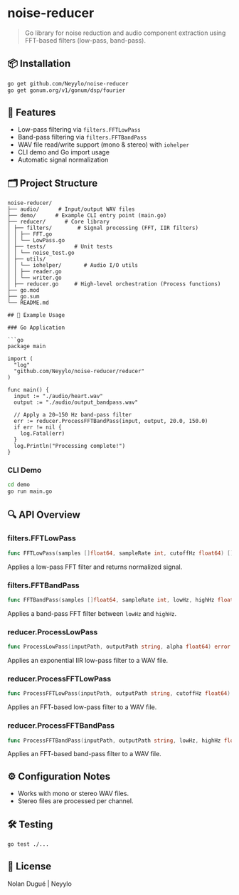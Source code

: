 # noise-reducer

> Go library for noise reduction and audio component extraction using FFT-based filters (low-pass, band-pass).

## 📦 Installation

```bash
go get github.com/Neyylo/noise-reducer
go get gonum.org/v1/gonum/dsp/fourier
```

## 🚀 Features

- Low-pass filtering via `filters.FFTLowPass`
- Band-pass filtering via `filters.FFTBandPass`
- WAV file read/write support (mono & stereo) with `iohelper`
- CLI demo and Go import usage
- Automatic signal normalization

## 🗂️ Project Structure

```
noise-reducer/
├── audio/      # Input/output WAV files
├── demo/      # Example CLI entry point (main.go)
├── reducer/      # Core library
│ ├── filters/        # Signal processing (FFT, IIR filters)
│ │ ├── FFT.go
│ │ └── LowPass.go
│ ├── tests/         # Unit tests
│ │ └── noise_test.go
│ ├── utils/
│ │ └── iohelper/       # Audio I/O utils
│ │ ├── reader.go
│ │ └── writer.go
│ ├── reducer.go     # High-level orchestration (Process functions)
├── go.mod
├── go.sum
└── README.md

## 📖 Example Usage

### Go Application

```go
package main

import (
  "log"
  "github.com/Neyylo/noise-reducer/reducer"
)

func main() {
  input := "./audio/heart.wav"
  output := "./audio/output_bandpass.wav"

  // Apply a 20–150 Hz band-pass filter
  err := reducer.ProcessFFTBandPass(input, output, 20.0, 150.0)
  if err != nil {
    log.Fatal(err)
  }
  log.Println("Processing complete!")
}
```

### CLI Demo

```bash
cd demo
go run main.go
```

## 🔍 API Overview

### filters.FFTLowPass
```go
func FFTLowPass(samples []float64, sampleRate int, cutoffHz float64) []float64
```
Applies a low-pass FFT filter and returns normalized signal.

### filters.FFTBandPass
```go
func FFTBandPass(samples []float64, sampleRate int, lowHz, highHz float64) []float64
```
Applies a band-pass FFT filter between `lowHz` and `highHz`.

### reducer.ProcessLowPass
```go
func ProcessLowPass(inputPath, outputPath string, alpha float64) error
```
Applies an exponential IIR low-pass filter to a WAV file.

### reducer.ProcessFFTLowPass
```go
func ProcessFFTLowPass(inputPath, outputPath string, cutoffHz float64) error
```
Applies an FFT-based low-pass filter to a WAV file.

### reducer.ProcessFFTBandPass
```go
func ProcessFFTBandPass(inputPath, outputPath string, lowHz, highHz float64) error
```
Applies an FFT-based band-pass filter to a WAV file.

## ⚙️ Configuration Notes

- Works with mono or stereo WAV files.
- Stereo files are processed per channel.

## 🛠️ Testing

```bash
go test ./...
```

## 📄 License

Nolan Dugué | Neyylo

